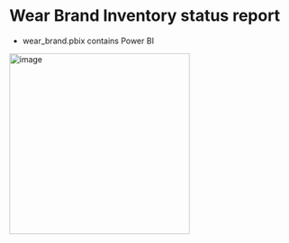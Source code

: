 # Wear Brand Inventory status report
* wear_brand.pbix contains Power BI 
<img width="320" alt="image" src="https://user-images.githubusercontent.com/91627799/218159826-c29e7035-3fa1-47cb-9b34-93066496ab74.png">
